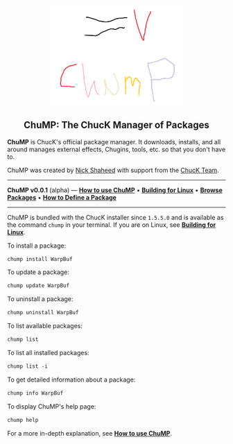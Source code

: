 <div align="center">

<img src="images/logo.png" width="60%"></img>

<h2>ChuMP: The ChucK Manager of Packages</h2>

</div> <!-- end center -->

<p align="justify">

<b>ChuMP</b> is ChucK's official package manager. It downloads, installs, and all around manages external effects, Chugins, tools, etc. so that you don't have to.

ChuMP was created by <a href="https://nicholasshaheed.com/">Nick Shaheed</a>
with support from the <a href="../doc/authors.html">ChucK Team</a>.

---

**ChuMP v0.0.1** (alpha) — [**How to use ChuMP**](./how_to_use)
• [**Building for Linux**](./building_for_linux)
• [**Browse Packages**](./doc/smuckish.html)
• [**How to Define a Package**](./doc/walkthru.html)

---

ChuMP is bundled with the ChucK installer since `1.5.5.0` and is available as the command `chump` in your terminal. If you are on Linux, see [**Building for Linux**](./doc/cheatsheet.html).

To install a package:

```txt
chump install WarpBuf
```

To update a package:

```txt
chump update WarpBuf
```

To uninstall a package:

```txt
chump uninstall WarpBuf
```

To list available packages:
```txt
chump list
```

To list all installed packages:
```txt
chump list -i
```

To get detailed information about a package:

```txt
chump info WarpBuf
```


To display ChuMP's help page:
```txt
chump help
```

For a more in-depth explanation, see [**How to use ChuMP**](./how_to_use).
